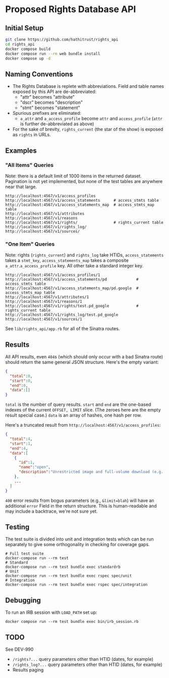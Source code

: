 # Proposed Rights Database API

## Initial Setup
```bash
git clone https://github.com/hathitrust/rights_api
cd rights_api
docker compose build
docker compose run --rm web bundle install
docker compose up -d
```

## Naming Conventions

- The Rights Database is replete with abbreviations. Field and table names exposed
  by this API are de-abbreviated:
  - "attr" becomes "attribute"
  - "dscr" becomes "description"
  - "stmt" becomes "statement"
- Spurious prefixes are eliminated:
  - `a_attr` and `a_access_profile` become `attr` and `access_profile` (`attr` is further de-abbreviated as above)
- For the sake of brevity, `rights_current` (the star of the show) is exposed as `rights` in URLs.

## Examples

### "All Items" Queries

Note: there is a default limit of 1000 items in the returned dataset.
Pagination is not yet implemented, but none of the test tables are anywhere near that large.

```
http://localhost:4567/v1/access_profiles
http://localhost:4567/v1/access_statements      # access_stmts table
http://localhost:4567/v1/access_statements_map  # access_stmts_map table
http://localhost:4567/v1/attributes
http://localhost:4567/v1/reasons
http://localhost:4567/v1/rights/                # rights_current table
http://localhost:4567/v1/rights_log/
http://localhost:4567/v1/sources/
```

### "One Item" Queries

Note: rights (`rights_current`) and `rights_log` take HTIDs, `access_statements` takes a
`stmt_key`, `access_statements_map` takes a composite `a_attr`.`a_access_profile` key.
All other take a standard integer key.

```
http://localhost:4567/v1/access_profiles/1
http://localhost:4567/v1/access_statements/pd             # access_stmts table
http://localhost:4567/v1/access_statements_map/pd.google  # access_stmts_map table
http://localhost:4567/v1/attributes/1
http://localhost:4567/v1/reasons/1
http://localhost:4567/v1/rights/test.pd_google            # rights_current table
http://localhost:4567/v1/rights_log/test.pd_google
http://localhost:4567/v1/sources/1
```

See `lib/rights_api/app.rb` for all of the Sinatra routes.

## Results

All API results, even `404`s (which should only occur with a bad Sinatra route) should return
the same general JSON structure. Here's the empty variant:

```JSON
{
  "total":0,
  "start":0,
  "end":0,
  "data":[]
}

```
`total` is the number of query results. `start` and `end` are the one-based indexes of the
current `OFFSET, LIMIT` slice. (The zeroes here are the empty result special case.)
`data` is an array of hashes, one hash per row.

Here's a truncated result from `http://localhost:4567/v1/access_profiles`:

```JSON
{
  "total":4,
  "start":1,
  "end":4,
  "data":[
    {
      "id":1,
      "name":"open",
      "description":"Unrestricted image and full-volume download (e.g. Internet Archive)"
    },
    ...
  ]
}

```

`400` error results from bogus parameters (e.g., `&limit=blah`) will have an additional
`error` Field in the return structure. This is human-readable and may include a backtrace,
we're not sure yet.

## Testing
The test suite is divided into unit and integration tests which can be run separately to
give some orthogonality in checking for coverage gaps.
```
# Full test suite
docker-compose run --rm test
# Standard
docker-compose run --rm test bundle exec standardrb
# Unit
docker-compose run --rm test bundle exec rspec spec/unit
# Integration
docker-compose run --rm test bundle exec rspec spec/integration
```

## Debugging
To run an IRB session with `LOAD_PATH` set up:
```
docker compose run --rm test bundle exec bin/irb_session.rb
```

## TODO

See DEV-990

- `/rights?...` query parameters other than HTID (dates, for example)
- `/rights_log?...` query parameters other than HTID (dates, for example)
- Results paging

